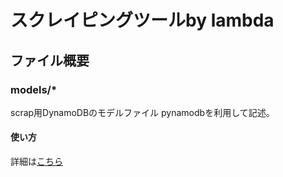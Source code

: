 # スクレイピングツールby lambda
## ファイル概要
### models/*
scrap用DynamoDBのモデルファイル
pynamodbを利用して記述。



#### 使い方

詳細は[こちら](https://pynamodb.readthedocs.io/en/latest/)
